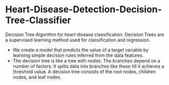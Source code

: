 # Heart-Disease-Detection-Decision-Tree-Classifier
Decision Tree Algorithm for heart disease classification.
Decision Trees are a supervised learning method used for classification and regression. 
- We create a model that predicts the value of a target variable by learning simple decision rules inferred from the data features. 
- The decision tree is like a tree with nodes. The branches depend on a number of factors. It splits data into branches like these till it achieves a threshold value. A decision tree consists of the root nodes, children nodes, and leaf nodes.

